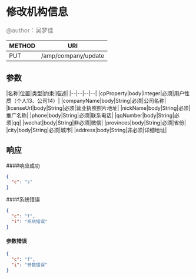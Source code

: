
# 修改机构信息
<font color="gray" size="3">@author：吴梦佳</font>

|METHOD|URI|
|--|--|
|PUT|/amp/company/update|

## 参数

|名称|位置|类型|约束|描述|
|--|--|--|--|
|cpProperty|body|Integer|必须|用户性质（个人13、公司14）|
|companyName|body|String|必须|公司名称|
|licenseUrl|body|String|必须|营业执照照片地址|
|nickName|body|String|必须|推广名称|
|phone|body|String|必须|联系电话|
|qqNumber|body|String|必须|qq|
|wechat|body|String|非必须|微信|
|provinces|body|String|必须|省份|
|city|body|String|必须|城市|
|address|body|String|非必须|详细地址|



## 响应
####响应成功
```json
{
  "c": "s"
}
```
####系统错误
```json
{
  "c": "f",
  "i": "系统错误"
}
```
#### 参数错误
```json
{
  "c": "f",
  "i": "参数错误"
}
```
